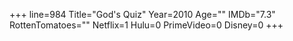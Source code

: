 +++
line=984
Title="God's Quiz"
Year=2010
Age=""
IMDb="7.3"
RottenTomatoes=""
Netflix=1
Hulu=0
PrimeVideo=0
Disney=0
+++

